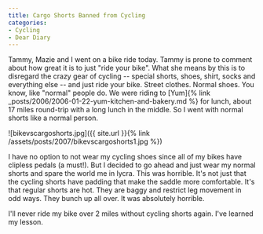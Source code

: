 ```yaml
---
title: Cargo Shorts Banned from Cycling
categories:
- Cycling
- Dear Diary
---
```


Tammy, Mazie and I went on a bike ride today. Tammy is prone to comment about how great it is to just "ride your bike". What she means by this is to disregard the crazy gear of cycling -- special shorts, shoes, shirt, socks and everything else -- and just ride your bike. Street clothes. Normal shoes. You know, like "normal" people do. We were riding to [Yum]{% link _posts/2006/2006-01-22-yum-kitchen-and-bakery.md %} for lunch, about 17 miles round-trip with a long lunch in the middle. So I went with normal shorts like a normal person.


![bikevscargoshorts.jpg]({{ site.url }}{% link /assets/posts/2007/bikevscargoshorts1.jpg %})

I have no option to not wear my cycling shoes since all of my bikes have clipless pedals (a must!). But I decided to go ahead and just wear my normal shorts and spare the world me in lycra. This was horrible. It's not just that the cycling shorts have padding that make the saddle more comfortable. It's that regular shorts are hot. They are baggy and restrict leg movement in odd ways. They bunch up all over. It was absolutely horrible.

I'll never ride my bike over 2 miles without cycling shorts again. I've learned my lesson.
